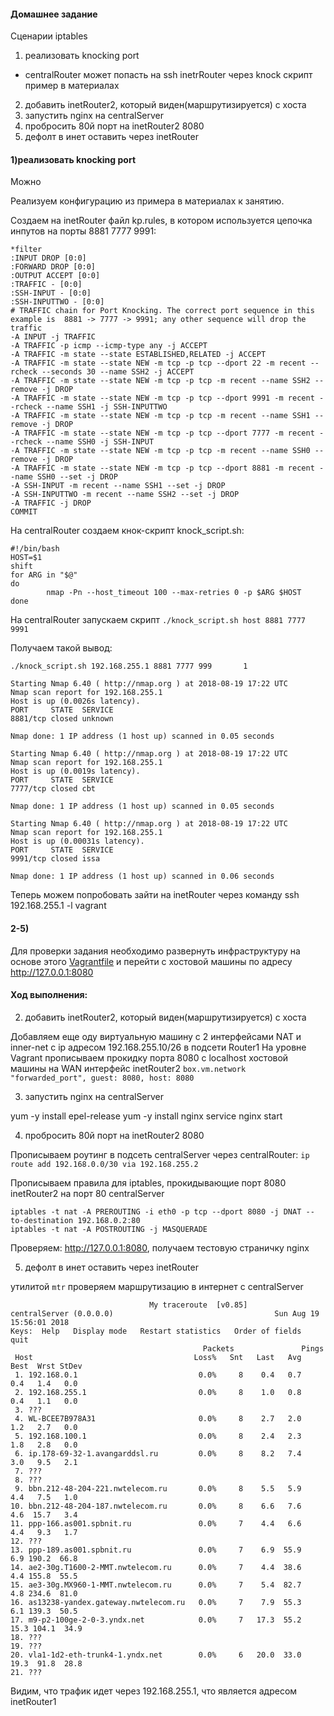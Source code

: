 
#### Домашнее задание
Сценарии iptables
1) реализовать knocking port
- centralRouter может попасть на ssh inetrRouter через knock скрипт
пример в материалах
2) добавить inetRouter2, который виден(маршрутизируется) с хоста
3) запустить nginx на centralServer
4) пробросить 80й порт на inetRouter2 8080
5) дефолт в инет оставить через inetRouter

#### 1)реализовать knocking port

Можно

Реализуем конфигурацию из примера в материалах к занятию.

Создаем на inetRouter файл kp.rules, в котором используется цепочка инпутов на порты 8881 7777 9991:

```
*filter
:INPUT DROP [0:0]
:FORWARD DROP [0:0]
:OUTPUT ACCEPT [0:0]
:TRAFFIC - [0:0]
:SSH-INPUT - [0:0]
:SSH-INPUTTWO - [0:0]
# TRAFFIC chain for Port Knocking. The correct port sequence in this example is  8881 -> 7777 -> 9991; any other sequence will drop the traffic 
-A INPUT -j TRAFFIC
-A TRAFFIC -p icmp --icmp-type any -j ACCEPT
-A TRAFFIC -m state --state ESTABLISHED,RELATED -j ACCEPT
-A TRAFFIC -m state --state NEW -m tcp -p tcp --dport 22 -m recent --rcheck --seconds 30 --name SSH2 -j ACCEPT
-A TRAFFIC -m state --state NEW -m tcp -p tcp -m recent --name SSH2 --remove -j DROP
-A TRAFFIC -m state --state NEW -m tcp -p tcp --dport 9991 -m recent --rcheck --name SSH1 -j SSH-INPUTTWO
-A TRAFFIC -m state --state NEW -m tcp -p tcp -m recent --name SSH1 --remove -j DROP
-A TRAFFIC -m state --state NEW -m tcp -p tcp --dport 7777 -m recent --rcheck --name SSH0 -j SSH-INPUT
-A TRAFFIC -m state --state NEW -m tcp -p tcp -m recent --name SSH0 --remove -j DROP
-A TRAFFIC -m state --state NEW -m tcp -p tcp --dport 8881 -m recent --name SSH0 --set -j DROP
-A SSH-INPUT -m recent --name SSH1 --set -j DROP
-A SSH-INPUTTWO -m recent --name SSH2 --set -j DROP 
-A TRAFFIC -j DROP
COMMIT

```

На centralRouter создаем кнок-скрипт knock_script.sh:

```
#!/bin/bash
HOST=$1
shift
for ARG in "$@"
do
        nmap -Pn --host_timeout 100 --max-retries 0 -p $ARG $HOST
done

```

На centralRouter запускаем скрипт `./knock_script.sh host 8881 7777 9991`

Получаем такой вывод:

```
./knock_script.sh 192.168.255.1 8881 7777 999       1

Starting Nmap 6.40 ( http://nmap.org ) at 2018-08-19 17:22 UTC
Nmap scan report for 192.168.255.1
Host is up (0.0026s latency).
PORT     STATE  SERVICE
8881/tcp closed unknown

Nmap done: 1 IP address (1 host up) scanned in 0.05 seconds

Starting Nmap 6.40 ( http://nmap.org ) at 2018-08-19 17:22 UTC
Nmap scan report for 192.168.255.1
Host is up (0.0019s latency).
PORT     STATE  SERVICE
7777/tcp closed cbt

Nmap done: 1 IP address (1 host up) scanned in 0.05 seconds

Starting Nmap 6.40 ( http://nmap.org ) at 2018-08-19 17:22 UTC
Nmap scan report for 192.168.255.1
Host is up (0.00031s latency).
PORT     STATE  SERVICE
9991/tcp closed issa

Nmap done: 1 IP address (1 host up) scanned in 0.06 seconds

```

Теперь можем попробовать зайти на inetRouter через команду ssh 192.168.255.1 -l vagrant 




#### 2-5)

Для проверки задания необходимо развернуть инфраструктуру на основе этого [Vagrantfile](https://github.com/bootcd/Otus-linux-homework/blob/Filtering/2-5/Vagrantfile) и перейти с хостовой машины по адресу http://127.0.0.1:8080

#### Ход выполнения:

2) добавить inetRouter2, который виден(маршрутизируется) с хоста

Добавляем еще оду виртуальную машину с 2 интерфейсами NAT и inner-net c ip адресом 192.168.255.10/26 в подсети Router1
На уровне Vagrant прописываем прокидку порта 8080 с localhost хостовой машины на WAN интерфейс inetRouter2
`box.vm.network "forwarded_port", guest: 8080, host: 8080`

3) запустить nginx на centralServer

yum -y install epel-release
yum -y install nginx
service nginx start


4) пробросить 80й порт на inetRouter2 8080

Прописываем роутинг в подсеть centralServer через centralRouter:
`ip route add 192.168.0.0/30 via 192.168.255.2`

Прописываем правила для iptables, прокидывающие порт 8080 inetRouter2 на порт 80 centralServer
```
iptables -t nat -A PREROUTING -i eth0 -p tcp --dport 8080 -j DNAT --to-destination 192.168.0.2:80
iptables -t nat -A POSTROUTING -j MASQUERADE
```
Проверяем: http://127.0.0.1:8080, получаем тестовую страничку nginx

5) дефолт в инет оставить через inetRouter

утилитой `mtr` проверяем маршрутизацию в интернет с centralServer

```
                               My traceroute  [v0.85]
centralServer (0.0.0.0)                                    Sun Aug 19 15:56:01 2018
Keys:  Help   Display mode   Restart statistics   Order of fields   quit
                                           Packets               Pings
 Host                                    Loss%   Snt   Last   Avg  Best  Wrst StDev
 1. 192.168.0.1                           0.0%     8    0.4   0.7   0.4   1.4   0.0
 2. 192.168.255.1                         0.0%     8    1.0   0.8   0.4   1.1   0.0
 3. ???
 4. WL-BCEE7B978A31                       0.0%     8    2.7   2.0   1.2   2.7   0.0
 5. 192.168.100.1                         0.0%     8    2.4   2.3   1.8   2.8   0.0
 6. ip.178-69-32-1.avangarddsl.ru         0.0%     8    8.2   7.4   3.0   9.5   2.1
 7. ???
 8. ???
 9. bbn.212-48-204-221.nwtelecom.ru       0.0%     8    5.5   5.9   4.4   7.5   1.0
10. bbn.212-48-204-187.nwtelecom.ru       0.0%     8    6.6   7.6   4.6  15.7   3.4
11. ppp-166.as001.spbnit.ru               0.0%     7    4.4   6.6   4.4   9.3   1.7
12. ???
13. ppp-189.as001.spbnit.ru               0.0%     7    6.9  55.9   6.9 190.2  66.8
14. ae2-30g.T1600-2-MMT.nwtelecom.ru      0.0%     7    4.4  38.6   4.4 155.8  55.5
15. ae3-30g.MX960-1-MMT.nwtelecom.ru      0.0%     7    5.4  82.7   4.8 234.6  81.0
16. as13238-yandex.gateway.nwtelecom.ru   0.0%     7    7.9  55.3   6.1 139.3  50.5
17. m9-p2-100ge-2-0-3.yndx.net            0.0%     7   17.3  55.2  15.3 104.1  34.9
18. ???
19. ???
20. vla1-1d2-eth-trunk4-1.yndx.net        0.0%     6   20.0  33.0  19.3  91.8  28.8
21. ???

```
Видим, что трафик идет через 192.168.255.1, что является адресом inetRouter1



